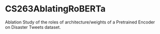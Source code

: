 # CS263AblatingRoBERTa
Ablation Study of the roles of architecture/weights of a Pretrained Encoder on Disaster Tweets dataset.
